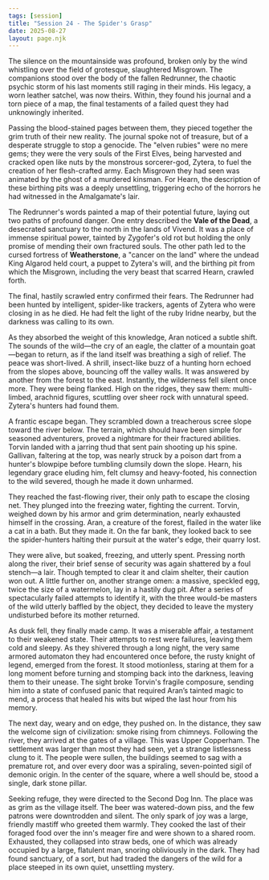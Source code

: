 ```yaml
---
tags: [session]
title: "Session 24 - The Spider's Grasp"
date: 2025-08-27
layout: page.njk
---
```


The silence on the mountainside was profound, broken only by the wind whistling over the field of grotesque, slaughtered Misgrown. The companions stood over the body of the fallen Redrunner, the chaotic psychic storm of his last moments still raging in their minds. His legacy, a worn leather satchel, was now theirs. Within, they found his journal and a torn piece of a map, the final testaments of a failed quest they had unknowingly inherited.

Passing the blood-stained pages between them, they pieced together the grim truth of their new reality. The journal spoke not of treasure, but of a desperate struggle to stop a genocide. The "elven rubies" were no mere gems; they were the very souls of the First Elves, being harvested and cracked open like nuts by the monstrous sorcerer-god, Zytera, to fuel the creation of her flesh-crafted army. Each Misgrown they had seen was animated by the ghost of a murdered kinsman. For Hearn, the description of these birthing pits was a deeply unsettling, triggering echo of the horrors he had witnessed in the Amalgamate's lair.

The Redrunner's words painted a map of their potential future, laying out two paths of profound danger. One entry described the **Vale of the Dead**, a desecrated sanctuary to the north in the lands of Vivend. It was a place of immense spiritual power, tainted by Zygofer's old rot but holding the only promise of mending their own fractured souls. The other path led to the cursed fortress of **Weatherstone**, a "cancer on the land" where the undead King Algarod held court, a puppet to Zytera's will, and the birthing pit from which the Misgrown, including the very beast that scarred Hearn, crawled forth.

The final, hastily scrawled entry confirmed their fears. The Redrunner had been hunted by intelligent, spider-like trackers, agents of Zytera who were closing in as he died. He had felt the light of the ruby Iridne nearby, but the darkness was calling to its own.

As they absorbed the weight of this knowledge, Aran noticed a subtle shift. The sounds of the wild—the cry of an eagle, the clatter of a mountain goat—began to return, as if the land itself was breathing a sigh of relief. The peace was short-lived. A shrill, insect-like buzz of a hunting horn echoed from the slopes above, bouncing off the valley walls. It was answered by another from the forest to the east. Instantly, the wilderness fell silent once more. They were being flanked. High on the ridges, they saw them: multi-limbed, arachnid figures, scuttling over sheer rock with unnatural speed. Zytera's hunters had found them.

A frantic escape began. They scrambled down a treacherous scree slope toward the river below. The terrain, which should have been simple for seasoned adventurers, proved a nightmare for their fractured abilities. Torvin landed with a jarring thud that sent pain shooting up his spine. Gallivan, faltering at the top, was nearly struck by a poison dart from a hunter's blowpipe before tumbling clumsily down the slope. Hearn, his legendary grace eluding him, felt clumsy and heavy-footed, his connection to the wild severed, though he made it down unharmed.

They reached the fast-flowing river, their only path to escape the closing net. They plunged into the freezing water, fighting the current. Torvin, weighed down by his armor and grim determination, nearly exhausted himself in the crossing. Aran, a creature of the forest, flailed in the water like a cat in a bath. But they made it. On the far bank, they looked back to see the spider-hunters halting their pursuit at the water's edge, their quarry lost.

They were alive, but soaked, freezing, and utterly spent. Pressing north along the river, their brief sense of security was again shattered by a foul stench—a lair. Though tempted to clear it and claim shelter, their caution won out. A little further on, another strange omen: a massive, speckled egg, twice the size of a watermelon, lay in a hastily dug pit. After a series of spectacularly failed attempts to identify it, with the three would-be masters of the wild utterly baffled by the object, they decided to leave the mystery undisturbed before its mother returned.

As dusk fell, they finally made camp. It was a miserable affair, a testament to their weakened state. Their attempts to rest were failures, leaving them cold and sleepy. As they shivered through a long night, the very same armored automaton they had encountered once before, the rusty knight of legend, emerged from the forest. It stood motionless, staring at them for a long moment before turning and stomping back into the darkness, leaving them to their unease. The sight broke Torvin's fragile composure, sending him into a state of confused panic that required Aran’s tainted magic to mend, a process that healed his wits but wiped the last hour from his memory.

The next day, weary and on edge, they pushed on. In the distance, they saw the welcome sign of civilization: smoke rising from chimneys. Following the river, they arrived at the gates of a village. This was Upper Copperham. The settlement was larger than most they had seen, yet a strange listlessness clung to it. The people were sullen, the buildings seemed to sag with a premature rot, and over every door was a spiraling, seven-pointed sigil of demonic origin. In the center of the square, where a well should be, stood a single, dark stone pillar.

Seeking refuge, they were directed to the Second Dog Inn. The place was as grim as the village itself. The beer was watered-down piss, and the few patrons were downtrodden and silent. The only spark of joy was a large, friendly mastiff who greeted them warmly. They cooked the last of their foraged food over the inn's meager fire and were shown to a shared room. Exhausted, they collapsed into straw beds, one of which was already occupied by a large, flatulent man, snoring obliviously in the dark. They had found sanctuary, of a sort, but had traded the dangers of the wild for a place steeped in its own quiet, unsettling mystery.
